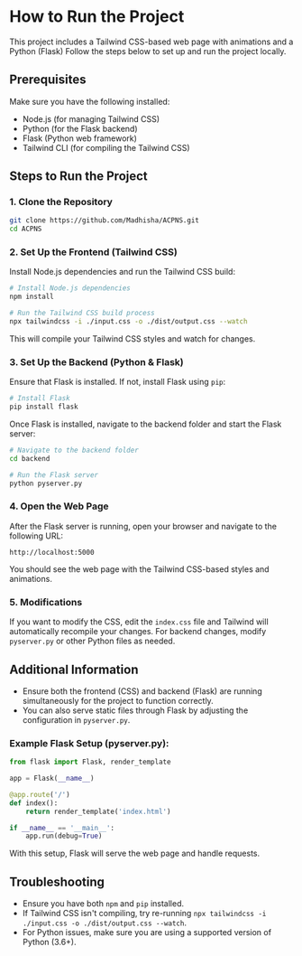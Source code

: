 
# How to Run the Project

This project includes a Tailwind CSS-based web page with animations and a Python (Flask)  Follow the steps below to set up and run the project locally.

## Prerequisites

Make sure you have the following installed:

- Node.js (for managing Tailwind CSS)
- Python (for the Flask backend)
- Flask (Python web framework)
- Tailwind CLI (for compiling the Tailwind CSS)

## Steps to Run the Project

### 1. Clone the Repository

```bash
git clone https://github.com/Madhisha/ACPNS.git
cd ACPNS
```

### 2. Set Up the Frontend (Tailwind CSS)

Install Node.js dependencies and run the Tailwind CSS build:

```bash
# Install Node.js dependencies
npm install

# Run the Tailwind CSS build process
npx tailwindcss -i ./input.css -o ./dist/output.css --watch
```

This will compile your Tailwind CSS styles and watch for changes.

### 3. Set Up the Backend (Python & Flask)

Ensure that Flask is installed. If not, install Flask using `pip`:

```bash
# Install Flask
pip install flask
```

Once Flask is installed, navigate to the backend folder and start the Flask server:

```bash
# Navigate to the backend folder
cd backend

# Run the Flask server
python pyserver.py
```

### 4. Open the Web Page

After the Flask server is running, open your browser and navigate to the following URL:

```
http://localhost:5000
```

You should see the web page with the Tailwind CSS-based styles and animations.

### 5. Modifications

If you want to modify the CSS, edit the `index.css` file and Tailwind will automatically recompile your changes. For backend changes, modify `pyserver.py` or other Python files as needed.

## Additional Information

- Ensure both the frontend (CSS) and backend (Flask) are running simultaneously for the project to function correctly.
- You can also serve static files through Flask by adjusting the configuration in `pyserver.py`.

### Example Flask Setup (pyserver.py):

```python
from flask import Flask, render_template

app = Flask(__name__)

@app.route('/')
def index():
    return render_template('index.html')

if __name__ == '__main__':
    app.run(debug=True)
```

With this setup, Flask will serve the web page and handle requests.

## Troubleshooting

- Ensure you have both `npm` and `pip` installed.
- If Tailwind CSS isn't compiling, try re-running `npx tailwindcss -i ./input.css -o ./dist/output.css --watch`.
- For Python issues, make sure you are using a supported version of Python (3.6+).
